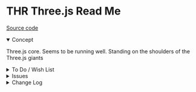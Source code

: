 # THR Three.js Read Me

[Source code](  )

<details open >

<summary>Concept</summary>


Three.js core. Seems to be running well. Standing on the shoulders of the Three.js giants

</details>

<details>

<summary>To Do / Wish List</summary>


</details>

<details>

<summary>Issues</summary>


</details>

<details>

<summary>Change Log</summary>


### 2019-07-10 ~ Theo

0.17.00-1thr
* C - THR.js/THR.md: add text content

### 2019-07-09 ~ Theo

* F - First commit

</details>
